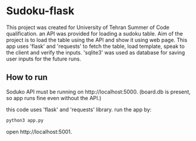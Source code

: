 # Sudoku-flask

This project was created for University of Tehran Summer of Code qualification. an API was provided for loading a sudoku table.
Aim of the project is to load the table using the API and show it using web page.
This app uses 'flask' and 'requests' to fetch the table, load template, speak to the client and verify the inputs.
'sqlite3' was used as database for saving user inputs for the future runs.

## How to run

Soduko API must be running on http://localhost:5000. (board.db is present, so app runs fine even without the API.)

this code uses 'flask' and 'requests' library. run the app by:
```bash
python3 app.py
```
open http://localhost:5001.


